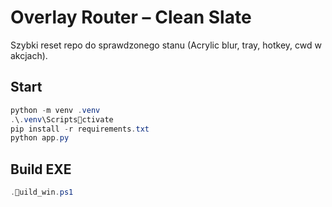 # Overlay Router – Clean Slate

Szybki reset repo do sprawdzonego stanu (Acrylic blur, tray, hotkey, cwd w akcjach).

## Start
```powershell
python -m venv .venv
.\.venv\Scriptsctivate
pip install -r requirements.txt
python app.py
```

## Build EXE
```powershell
.uild_win.ps1
```

